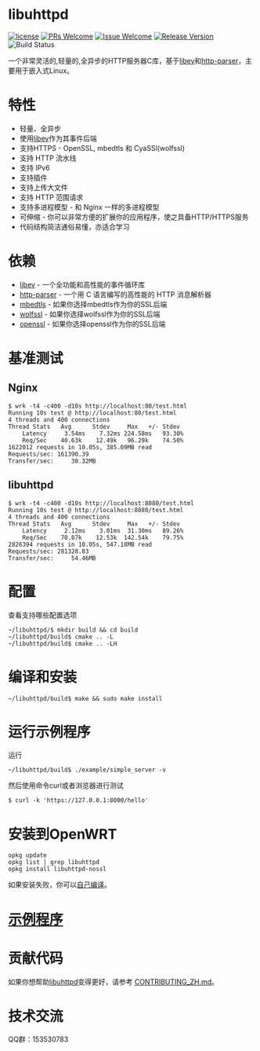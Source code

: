 # libuhttpd

[1]: https://img.shields.io/badge/license-MIT-brightgreen.svg?style=plastic
[2]: /LICENSE
[3]: https://img.shields.io/badge/PRs-welcome-brightgreen.svg?style=plastic
[4]: https://github.com/zhaojh329/libuhttpd/pulls
[5]: https://img.shields.io/badge/Issues-welcome-brightgreen.svg?style=plastic
[6]: https://github.com/zhaojh329/libuhttpd/issues/new
[7]: https://img.shields.io/badge/release-3.12.1-blue.svg?style=plastic
[8]: https://github.com/zhaojh329/libuhttpd/releases
[9]: https://github.com/zhaojh329/libuhttpd/workflows/build/badge.svg

[![license][1]][2]
[![PRs Welcome][3]][4]
[![Issue Welcome][5]][6]
[![Release Version][7]][8]
![Build Status][9]

[libev]: http://software.schmorp.de/pkg/libev.html
[http-parser]: https://github.com/nodejs/http-parser
[openssl]: https://github.com/openssl/openssl
[mbedtls]: https://github.com/ARMmbed/mbedtls
[wolfssl]: https://github.com/wolfSSL/wolfssl

一个非常灵活的,轻量的,全异步的HTTP服务器C库，基于[libev]和[http-parser]，主要用于嵌入式Linux。

# 特性
* 轻量、全异步
* 使用[libev]作为其事件后端
* 支持HTTPS - OpenSSL, mbedtls 和 CyaSSl(wolfssl)
* 支持 HTTP 流水线
* 支持 IPv6
* 支持插件
* 支持上传大文件
* 支持 HTTP 范围请求
* 支持多进程模型 - 和 Nginx 一样的多进程模型
* 可伸缩 - 你可以非常方便的扩展你的应用程序，使之具备HTTP/HTTPS服务
* 代码结构简洁通俗易懂，亦适合学习

# 依赖
* [libev] - 一个全功能和高性能的事件循环库
* [http-parser] - 一个用 C 语言编写的高性能的 HTTP 消息解析器
* [mbedtls] - 如果你选择mbedtls作为你的SSL后端
* [wolfssl] - 如果你选择wolfssl作为你的SSL后端
* [openssl] - 如果你选择openssl作为你的SSL后端

# 基准测试
## Nginx

	$ wrk -t4 -c400 -d10s http://localhost:80/test.html
	Running 10s test @ http://localhost:80/test.html
	4 threads and 400 connections
	Thread Stats   Avg      Stdev     Max   +/- Stdev
		Latency     3.54ms    7.32ms 224.58ms   93.30%
		Req/Sec    40.63k    12.49k   96.29k    74.50%
	1622012 requests in 10.05s, 385.09MB read
	Requests/sec: 161390.39
	Transfer/sec:     38.32MB

## libuhttpd

	$ wrk -t4 -c400 -d10s http://localhost:8080/test.html
	Running 10s test @ http://localhost:8080/test.html
	4 threads and 400 connections
	Thread Stats   Avg      Stdev     Max   +/- Stdev
		Latency     2.12ms    3.01ms  31.30ms   89.26%
		Req/Sec    70.87k    12.53k  142.54k    79.75%
	2826394 requests in 10.05s, 547.18MB read
	Requests/sec: 281328.83
	Transfer/sec:     54.46MB

# 配置
查看支持哪些配置选项

	~/libuhttpd/$ mkdir build && cd build
	~/libuhttpd/build$ cmake .. -L
	~/libuhttpd/build$ cmake .. -LH

# 编译和安装

	~/libuhttpd/build$ make && sudo make install

# 运行示例程序
运行

	~/libuhttpd/build$ ./example/simple_server -v
	
然后使用命令curl或者浏览器进行测试

	$ curl -k 'https://127.0.0.1:8000/hello'

# 安装到OpenWRT
    opkg update
    opkg list | grep libuhttpd
    opkg install libuhttpd-nossl

如果安装失败，你可以[自己编译](/BUILDOPENWRT_ZH.md)。

# [示例程序](/example)

# 贡献代码
如果你想帮助[libuhttpd](https://github.com/zhaojh329/libuhttpd)变得更好，请参考
[CONTRIBUTING_ZH.md](https://github.com/zhaojh329/libuhttpd/blob/master/CONTRIBUTING_ZH.md)。

# 技术交流
QQ群：153530783

